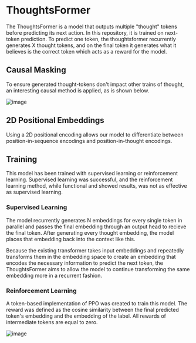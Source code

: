 # ThoughtsFormer
The ThoughtsFormer is a model that outputs multiple "thought" tokens before predicting its next action. 
In this repository, it is trained on next-token prediction. To predict one token, the thoughtsformer recurrently generates X thought tokens, and on the final token it generates what it believes is the correct token which acts as a reward for the model.

## Causal Masking
To ensure generated thought-tokens don't impact other trains of thought, an interesting causal method is applied, as is shown below.

![image](https://github.com/user-attachments/assets/640107bc-6678-40eb-a2e3-b0b74c6c7065)

## 2D Positional Embeddings
Using a 2D positional encoding allows our model to differentiate between position-in-sequence encodings and position-in-thought encodings. 

## Training
This model has been trained with supervised learning or reinforcement learning.
Supervised learning was successful, and the reinforcement learning method, while functional and showed results, was not as effective as supervised learning. 

### Supervised Learning
The model recurrently generates N embeddings for every single token in parallel and passes the final embedding through an output head to recieve the final token. After generating every thought embedding, the model places that embedding back into the context like this.


Because the existing transformer takes input embeddings and repeatedly transforms them in the embedding space to create an embedding that encodes the necessary information to predict the next token, the ThoughtsFormer aims to allow the model to continue transforming the same embedding more in a recurrent fashion.

### Reinforcement Learning

A token-based implementation of PPO was created to train this model. The reward was defined as the cosine similarity between the final predicted token's embedding and the embedding of the label. All rewards of intermediate tokens are equal to zero. 

![image](https://github.com/user-attachments/assets/488c343d-8fcd-4ac5-a2e8-13344b33c523)

